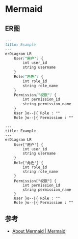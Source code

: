 # Mermaid

## ER图

```markdown
---
title: Example
---
erDiagram LR
    User["用户"] {
        int user_id
        string username
    }
    Role["角色"] {
        int role_id
        string role_name
    }
    Permission["权限"] {
        int permission_id
        string permission_name
    }
    User }o--|{ Role : ""
    Role }o--|{ Permission : ""
```

```mermaid
---
title: Example
---
erDiagram LR
    User["用户"] {
        int user_id
        string username
    }
    Role["角色"] {
        int role_id
        string role_name
    }
    Permission["权限"] {
        int permission_id
        string permission_name
    }
    User }o--|{ Role : ""
    Role }o--|{ Permission : ""
```

## 参考

- [About Mermaid | Mermaid](https://mermaid.js.org/intro/)
